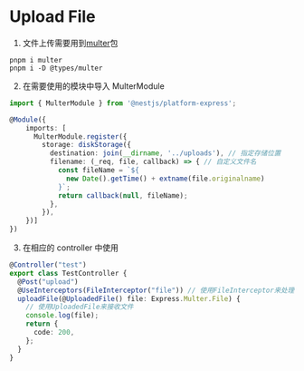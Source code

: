 # Upload File

1. 文件上传需要用到[multer](https://github.com/expressjs/multer)包

```
pnpm i multer
pnpm i -D @types/multer
```

2. 在需要使用的模块中导入 MulterModule

```ts
import { MulterModule } from '@nestjs/platform-express';

@Module({
    imports: [
      MulterModule.register({
        storage: diskStorage({
          destination: join(__dirname, '../uploads'), // 指定存储位置
          filename: (_req, file, callback) => { // 自定义文件名
            const fileName = `${
              new Date().getTime() + extname(file.originalname)
            }`;
            return callback(null, fileName);
          },
        }),
    })]
})
```

3. 在相应的 controller 中使用

```ts
@Controller("test")
export class TestController {
  @Post("upload")
  @UseInterceptors(FileInterceptor("file")) // 使用FileInterceptor来处理文件
  uploadFile(@UploadedFile() file: Express.Multer.File) {
    // 使用UploadedFile来接收文件
    console.log(file);
    return {
      code: 200,
    };
  }
}
```

